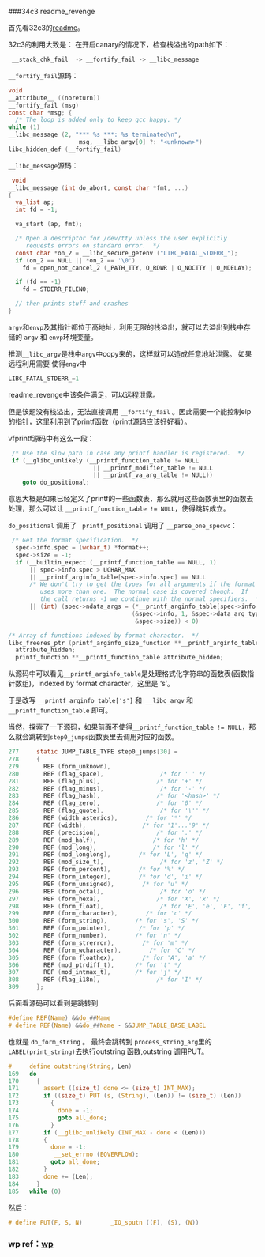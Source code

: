 ###34c3 readme_revenge

首先看32c3的[readme](https://github.com/zookee1/32c3-ctf/tree/master/readme)。

32c3的利用大致是：
在开启canary的情况下，检查栈溢出的path如下：

```c
 __stack_chk_fail  -> __fortify_fail -> __libc_message
```
`__fortify_fail`源码：

```c
void
__attribute__ ((noreturn))
__fortify_fail (msg)
const char *msg; {
  /* The loop is added only to keep gcc happy. */
while (1)
__libc_message (2, "*** %s ***: %s terminated\n",
                    msg, __libc_argv[0] ?: "<unknown>")
libc_hidden_def (__fortify_fail)
```

`__libc_message`源码：

``` c
 void
__libc_message (int do_abort, const char *fmt, ...)
{
  va_list ap; 
  int fd = -1; 

  va_start (ap, fmt);

  /* Open a descriptor for /dev/tty unless the user explicitly
     requests errors on standard error.  */
  const char *on_2 = __libc_secure_getenv ("LIBC_FATAL_STDERR_");
  if (on_2 == NULL || *on_2 == '\0')
    fd = open_not_cancel_2 (_PATH_TTY, O_RDWR | O_NOCTTY | O_NDELAY);

  if (fd == -1) 
    fd = STDERR_FILENO;

  // then prints stuff and crashes
}

```

`argv`和`envp`及其指针都位于高地址，利用无限的栈溢出，就可以去溢出到栈中存储的 `argv` 和 `envp`环境变量。

推测`__libc_argv`是栈中`argv`中copy来的，这样就可以造成任意地址泄露。
如果远程利用需要 使得`engv`中

```c
LIBC_FATAL_STDERR_=1
```
readme_revenge中该条件满足，可以远程泄露。

但是该题没有栈溢出，无法直接调用 `__fortify_fail` 。因此需要一个能控制eip的指针，这里利用到了printf函数（printf源码应该好好看）。

vfprintf源码中有这么一段：

```c
 /* Use the slow path in case any printf handler is registered.  */
 if (__glibc_unlikely (__printf_function_table != NULL
                        || __printf_modifier_table != NULL
                        || __printf_va_arg_table != NULL))
    goto do_positional;	
``` 
意思大概是如果已经定义了printf的一些函数表，那么就用这些函数表里的函数去处理，那么可以让 `__printf_function_table != NULL`，使得跳转成立。

`do_positional` 调用了 ` printf_positional` 调用了 `__parse_one_specwc`：

```c
 /* Get the format specification.  */
  spec->info.spec = (wchar_t) *format++;
  spec->size = -1;
  if (__builtin_expect (__printf_function_table == NULL, 1)
      || spec->info.spec > UCHAR_MAX
      || __printf_arginfo_table[spec->info.spec] == NULL
      /* We don't try to get the types for all arguments if the format
         uses more than one.  The normal case is covered though.  If
         the call returns -1 we continue with the normal specifiers.  */
      || (int) (spec->ndata_args = (*__printf_arginfo_table[spec->info.spec])
                                   (&spec->info, 1, &spec->data_arg_type,
                                    &spec->size)) < 0)
```

```c
/* Array of functions indexed by format character.  */
libc_freeres_ptr (printf_arginfo_size_function **__printf_arginfo_table)
  attribute_hidden;
  printf_function **__printf_function_table attribute_hidden;
```
从源码中可以看见`__printf_arginfo_table`是处理格式化字符串的函数表(函数指针数组)，indexed by format character，这里是 ‘s’。

于是改写 `__printf_arginfo_table['s']` 和` __libc_argv` 和  `__printf_function_table` 即可。

当然，探索了一下源码，如果前面不使得`__printf_function_table != NULL`，那么就会跳转到`step0_jumps`函数表里去调用对应的函数。

```c
277	    static JUMP_TABLE_TYPE step0_jumps[30] =                                      \
278	    {                                                                              \
279	      REF (form_unknown),                                                      \
280	      REF (flag_space),                /* for ' ' */                                      \
281	      REF (flag_plus),                /* for '+' */                                      \
282	      REF (flag_minus),                /* for '-' */                                      \
283	      REF (flag_hash),                /* for '<hash>' */                              \
284	      REF (flag_zero),                /* for '0' */                                      \
285	      REF (flag_quote),                /* for '\'' */                                      \
286	      REF (width_asterics),        /* for '*' */                                      \
287	      REF (width),                /* for '1'...'9' */                              \
288	      REF (precision),                /* for '.' */                                      \
289	      REF (mod_half),                /* for 'h' */                                      \
290	      REF (mod_long),                /* for 'l' */                                      \
291	      REF (mod_longlong),        /* for 'L', 'q' */                              \
292	      REF (mod_size_t),                /* for 'z', 'Z' */                              \
293	      REF (form_percent),        /* for '%' */                                      \
294	      REF (form_integer),        /* for 'd', 'i' */                              \
295	      REF (form_unsigned),        /* for 'u' */                                      \
296	      REF (form_octal),                /* for 'o' */                                      \
297	      REF (form_hexa),                /* for 'X', 'x' */                              \
298	      REF (form_float),                /* for 'E', 'e', 'F', 'f', 'G', 'g' */              \
299	      REF (form_character),        /* for 'c' */                                      \
300	      REF (form_string),        /* for 's', 'S' */                              \
301	      REF (form_pointer),        /* for 'p' */                                      \
302	      REF (form_number),        /* for 'n' */                                      \
303	      REF (form_strerror),        /* for 'm' */                                      \
304	      REF (form_wcharacter),        /* for 'C' */                                      \
305	      REF (form_floathex),        /* for 'A', 'a' */                              \
306	      REF (mod_ptrdiff_t),      /* for 't' */                                      \
307	      REF (mod_intmax_t),       /* for 'j' */                                      \
308	      REF (flag_i18n),                /* for 'I' */                                      \
309	    };               
```
后面看源码可以看到是跳转到 

```c
#define REF(Name) &&do_##Name
# define REF(Name) &&do_##Name - &&JUMP_TABLE_BASE_LABEL
```
也就是 `do_form_string` 。
最终会跳转到 `process_string_arg`里的`LABEL(print_string)`去执行outstring 函数,outstring 调用PUT。

```c
#     define outstring(String, Len)                                                      \
169	  do                                                                              \
170	    {                                                                              \
171	      assert ((size_t) done <= (size_t) INT_MAX);                              \
172	      if ((size_t) PUT (s, (String), (Len)) != (size_t) (Len))                      \
173	        {                                                                      \
174	          done = -1;                                                              \
175	          goto all_done;                                                      \
176	        }                                                                      \
177	      if (__glibc_unlikely (INT_MAX - done < (Len)))                              \
178	      {                                                                              \
179	        done = -1;                                                              \
180	         __set_errno (EOVERFLOW);                                              \
181	        goto all_done;                                                              \
182	      }                                                                              \
183	      done += (Len);                                                              \
184	    }                                                                              \
185	  while (0)
```

然后：

```c
# define PUT(F, S, N)        _IO_sputn ((F), (S), (N))
```

### wp ref：[wp](https://github.com/r00ta/myWriteUps/tree/master/34C32017/pwn_readme_revenge)




 

